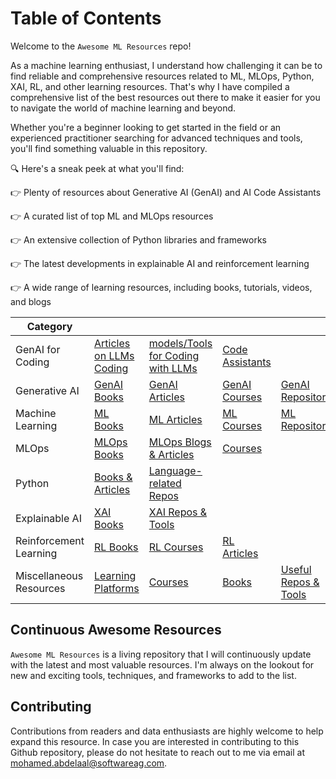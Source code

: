 # Table of Contents

Welcome to the `Awesome ML Resources` repo!

As a machine learning enthusiast, I understand how challenging it can be to find reliable and comprehensive resources related to ML, MLOps, Python, XAI, RL, and other learning resources. That's why I have compiled a comprehensive list of the best resources out there to make it easier for you to navigate the world of machine learning and beyond.

Whether you're a beginner looking to get started in the field or an experienced practitioner searching for advanced techniques and tools, you'll find something valuable in this repository.

🔍 Here's a sneak peek at what you'll find:

👉 Plenty of resources about Generative AI (GenAI) and AI Code Assistants

👉 A curated list of top ML and MLOps resources

👉 An extensive collection of Python libraries and frameworks

👉 The latest developments in explainable AI and reinforcement learning

👉 A wide range of learning resources, including books, tutorials, videos, and blogs


| Category | | | | |
|----------|-|-|-|-|
| GenAI for Coding   | [Articles on LLMs Coding](genai-coding-articles.md) | [models/Tools for Coding with LLMs](genai-coding-tools.md) | [Code Assistants](genai-code-assistants.md)  |  |
| Generative AI      | [GenAI Books](genai-books.md) | [GenAI Articles](genai-articles.md) | [GenAI Courses](genai-courses.md)  | [GenAI Repositories](genai-repos.md)  |
| Machine Learning      | [ML Books](ml-books.md) | [ML Articles](ml-blogs-articles.md) | [ML Courses](ml-courses.md)   | [ML Repositories](ml-datasets-models.md) |
| MLOps     		| [MLOps Books](mlops-books.md) | [MLOps Blogs & Articles](mlops-blogs-articles.md) | [Courses](mlops-courses.md)      | |
| Python		| [Books & Articles](python-books.md) | [Language-related Repos](python-repos.md) | | | 
| Explainable AI | [XAI Books](xai-books.md) | [XAI Repos & Tools](xai-repos-tools.md) | | |
| Reinforcement Learning | [RL Books](rl-books-articles.md) | [RL Courses](rl-courses.md) | [RL Articles](rl-books-articles.md) | |
| Miscellaneous Resources | [Learning Platforms](general-learning-resources.md) | [Courses](general-courses.md) | [Books](general-books.md) | [Useful Repos & Tools](general-repos-tools.md) |

## Continuous Awesome Resources

`Awesome ML Resources` is a living repository that I will continuously update with the latest and most valuable resources. I'm always on the lookout for new and exciting tools, techniques, and frameworks to add to the list.


## Contributing

Contributions from readers and data enthusiasts are highly welcome to help expand this resource. In case you are interested in contributing to this Github repository, please do not hesitate to reach out to me via email at mohamed.abdelaal@softwareag.com.
